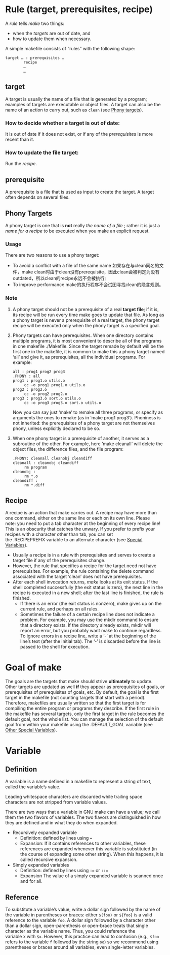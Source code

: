 # Rule (target, prerequisites, recipe)

A *rule* tells *make* two things:
- when the *target*s are out of date, and
- how to update them when necessary.

A simple makefile consists of “rules” with the following shape:
```
target … : prerequisites …
        recipe
        …
        …
```
## target
A target is usually the name of a file that is generated by a program; examples of targets are executable or object files. A target can also be the name of an action to carry out, such as `clean` (see [Phony targets](https://www.gnu.org/software/make/manual/html_node/Phony-Targets.html#Phony-Targets)).
### How to decide whether a target is out of date:
It is out of date if it does not exist, or if any of the *prerequisite*s is more recent than it.
### How to update the file target:
Run the *recipe*.
## prerequisite
A prerequisite is a file that is used as input to create the target. A target often depends on several files.
## Phony Targets
A phony target is one that is **not** really *the name of a file* ; rather it is just a *name for a recipe* to be executed when you make an explicit request.
### Usage
There are two reasons to use a phony target: 
- To avoid a conflict with a file of the same name
   如果存在与clean同名的文件，make clean时由于clean没有prerequisite，因此clean会被判定为没有outdated，所以clean的recipe永远不会被执行;
- To improve performance
   make的执行程序不会试图寻找clean的隐含规则。
### Note
1. A phony target should not be a prerequisite of a real **target file**; if it is, its recipe will be run every time make goes to update that file. As long as a phony target is never a prerequisite of a real target, the phony target recipe will be executed only when the phony target is a specified goal.
2. Phony targets can have prerequisites. When one directory contains multiple programs, it is most convenient to describe all of the programs in one makefile ./Makefile. Since the target remade by default will be the first one in the makefile, it is common to make this a phony target named ‘all’ and give it, as prerequisites, all the individual programs. For example:
   ```
   all : prog1 prog2 prog3
   .PHONY : all
   prog1 : prog1.o utils.o
        cc -o prog1 prog1.o utils.o
   prog2 : prog2.o
        cc -o prog2 prog2.o
   prog3 : prog3.o sort.o utils.o
        cc -o prog3 prog3.o sort.o utils.o
   ```

   Now you can say just ‘make’ to remake all three programs, or specify as arguments the ones to remake (as in ‘make prog1 prog3’). Phoniness is not inherited: the prerequisites of a phony target are not themselves phony, unless explicitly declared to be so.

3. When one phony target is a prerequisite of another, it serves as a subroutine of the other. For example, here ‘make cleanall’ will delete the object files, the difference files, and the file program:
   ```
   .PHONY: cleanall cleanobj cleandiff
   cleanall : cleanobj cleandiff
        rm program
   cleanobj :
        rm *.o
   cleandiff :
        rm *.diff
   ```
## Recipe
A recipe is an action that make carries out. A recipe may have more than one command, either on the same line or each on its own line.
Please note: you need to put a tab character at the beginning of every recipe line! This is an obscurity that catches the unwary. If you prefer to prefix your recipes with a character other than tab, you can set the .RECIPEPREFIX variable to an alternate character (see [Special Variables](https://www.gnu.org/software/make/manual/html_node/Special-Variables.html#Special-Variables)).
- Usually a recipe is in a rule with prerequisites and serves to create a target file if any of the prerequisites change. 
- However, the rule that specifies a recipe for the target need not have prerequisites. For example, the rule containing the delete command associated with the target ‘clean’ does not have prerequisites.
- After each shell invocation returns, *make* looks at its exit status. If the shell completed successfully (the exit status is zero), the next line in the recipe is executed in a new shell; after the last line is finished, the rule is finished.
   - If there is an error (the exit status is nonzero), make gives up on the current rule, and perhaps on all rules.
   - Sometimes the failure of a certain recipe line does not indicate a problem. For example, you may use the mkdir command to ensure that a directory exists. If the directory already exists, mkdir will report an error, but you probably want make to continue regardless.
   To ignore errors in a recipe line, write a ‘-’ at the beginning of the line’s text (after the initial tab). The ‘-’ is discarded before the line is passed to the shell for execution.
# Goal of make
The goals are the targets that make should strive **ultimately** to update. Other targets are updated as well **if** they appear as prerequisites of goals, or prerequisites of prerequisites of goals, etc.
By default, the goal is the first target in the makefile (not counting targets that start with a period). Therefore, makefiles are usually written so that the first target is for compiling the entire program or programs they describe. If the first rule in the makefile has several targets, only the first target in the rule becomes the default goal, not the whole list. You can manage the selection of the default goal from within your makefile using the .DEFAULT_GOAL variable (see [Other Special Variables](https://www.gnu.org/software/make/manual/html_node/Special-Variables.html#Special-Variables)).
# Variable
## Definition
A variable is a name defined in a makefile to represent a string of text, called the variable’s value.

Leading whitespace characters are discarded while trailing space characters are not stripped from variable values.

There are two ways that a variable in GNU make can have a value; we call them the two flavors of variables. The two flavors are distinguished in how they are defined and in what they do when expanded.
- Recursively expanded variable
   - Definition: defined by lines using `=`
   - Expansion:
   If it contains references to other variables, these references are expanded whenever this variable is substituted (in the course of expanding some other string). When this happens, it is called recursive expansion.
- Simply expanded variables
   - Definition: defined by lines using `:=` or `::=`
   - Expansion
   The value of a simply expanded variable is scanned once and for all.
## Reference
To substitute a variable’s value, write a dollar sign followed by the name of the variable in parentheses or braces: either `$(foo)` or `${foo}` is a valid reference to the variable `foo`.
A dollar sign followed by a character other than a dollar sign, open-parenthesis or open-brace treats that single character as the variable name. Thus, you could reference the variable x with `$x`. However, this practice can lead to confusion (e.g., `$foo` refers to the variable `f` followed by the string `oo`) so we recommend using parentheses or braces around all variables, even single-letter variables.

